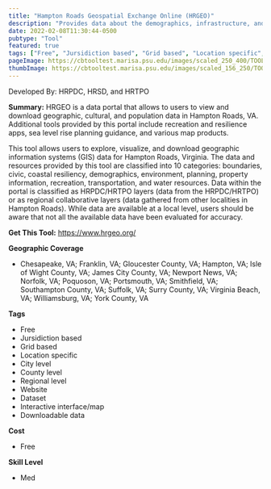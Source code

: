 ```yaml
---
title: "Hampton Roads Geospatial Exchange Online (HRGEO)"
description: "Provides data about the demographics, infrastructure, and natural resources in Hampton Roads. Also includes some map viewers and web apps to interact with the data"
date: 2022-02-08T11:30:44-0500
pubtype: "Tool"
featured: true
tags: ["Free", "Jursidiction based", "Grid based", "Location specific", "City level", "County level", "Regional level", "Website", "Dataset", "Interactive interface/map", "Downloadable data"]
pageImage: https://cbtooltest.marisa.psu.edu/images/scaled_250_400/TOOLID_2.0_ScreenCapture-1.png
thumbImage: https://cbtooltest.marisa.psu.edu/images/scaled_156_250/TOOLID_2.0_ScreenCapture-1.png
---
```

Developed By: HRPDC, HRSD, and HRTPO

**Summary:** HRGEO is a data portal that allows to users to view and download geographic, cultural, and population data in Hampton Roads, VA. Additional tools provided by this portal include recreation and resilience apps, sea level rise planning guidance, and various map products. 

This tool allows users to explore, visualize, and download geographic information systems (GIS) data for Hampton Roads, Virginia. The data and resources provided by this tool are classified into 10 categories: boundaries, civic, coastal resiliency, demographics, environment, planning, property information, recreation, transportation, and water resources. Data within the portal is classified as HRPDC/HRTPO layers (data from the HRPDC/HRTPO) or as regional collaborative layers (data gathered from other localities in Hampton Roads). While data are available at a local level, users should be aware that not all the available data have been evaluated for accuracy. 

__**Get This Tool:**__ https://www.hrgeo.org/

__**Geographic Coverage**__
- Chesapeake, VA; Franklin, VA; Gloucester County, VA; Hampton, VA; Isle of Wight County, VA; James City County, VA; Newport News, VA; Norfolk, VA; Poquoson, VA; Portsmouth, VA; Smithfield, VA; Southampton County, VA; Suffolk, VA; Surry County, VA; Virginia Beach, VA; Williamsburg, VA; York County, VA

__**Tags**__
-  Free
-  Jursidiction based
-  Grid based
-  Location specific
-  City level
-  County level
-  Regional level
-  Website
-  Dataset
-  Interactive interface/map
-  Downloadable data

__**Cost**__
- Free

__**Skill Level**__
- Med
